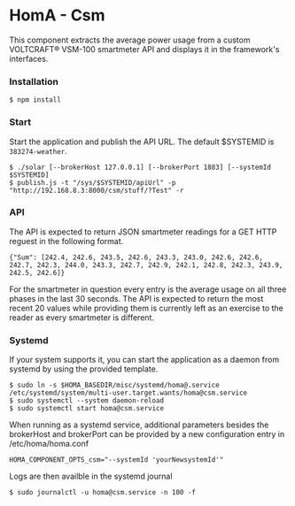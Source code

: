# HomA - Csm
This component extracts the average power usage from a custom VOLTCRAFT® VSM-100 smartmeter API and displays it in the framework's interfaces.

### Installation
```
$ npm install
```

### Start
Start the application and publish the API URL.
The default $SYSTEMID is ```383274-weather```.

``` 
$ ./solar [--brokerHost 127.0.0.1] [--brokerPort 1883] [--systemId $SYSTEMID]
$ publish.js -t "/sys/$SYSTEMID/apiUrl" -p "http://192.168.8.3:8000/csm/stuff/?Test" -r
```

### API
The API is expected to return JSON smartmeter readings for a GET HTTP reguest in the following format. 
```none
{"Sum": [242.4, 242.6, 243.5, 242.6, 243.3, 243.0, 242.6, 242.6, 242.7, 242.3, 244.0, 243.3, 242.7, 242.9, 242.1, 242.8, 242.3, 243.9, 242.5, 242.6]}
```
For the smartmeter in question every entry is the average usage on all three phases in the last 30 seconds. The API is expected to return the most recent 20 values while providing them is currently left as an exercise to the reader as every smartmeter is different. 


### Systemd
If your system supports it, you can start the application as a daemon from systemd by using the provided template.
```none
$ sudo ln -s $HOMA_BASEDIR/misc/systemd/homa@.service /etc/systemd/system/multi-user.target.wants/homa@csm.service
$ sudo systemctl --system daemon-reload
$ sudo systemctl start homa@csm.service
```

When running as a systemd service, additional parameters besides the brokerHost and brokerPort can be provided by a new configuration entry in /etc/homa/homa.conf
```
HOMA_COMPONENT_OPTS_csm="--systemId 'yourNewsystemId'"
```

Logs are then availble in the systemd journal 
```
$ sudo journalctl -u homa@csm.service -n 100 -f
```
